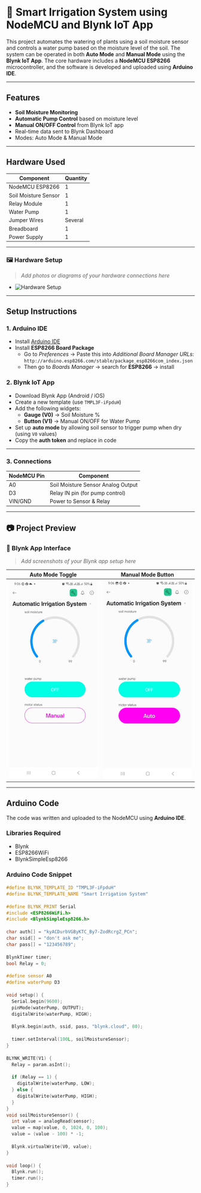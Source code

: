 # 🌱 Smart Irrigation System using NodeMCU and Blynk IoT App

This project automates the watering of plants using a soil moisture sensor and controls a water pump based on the moisture level of the soil. The system can be operated in both **Auto Mode** and **Manual Mode** using the **Blynk IoT App**. The core hardware includes a **NodeMCU ESP8266** microcontroller, and the software is developed and uploaded using **Arduino IDE**.

---

## Features

- **Soil Moisture Monitoring**
- **Automatic Pump Control** based on moisture level
- **Manual ON/OFF Control** from Blynk IoT app
- Real-time data sent to Blynk Dashboard
- Modes: Auto Mode & Manual Mode

---

## Hardware Used

| Component          | Quantity |
|--------------------|----------|
| NodeMCU ESP8266    | 1        |
| Soil Moisture Sensor | 1      |
| Relay Module       | 1        |
| Water Pump         | 1        |
| Jumper Wires       | Several  |
| Breadboard         | 1        |
| Power Supply       | 1        |


---
### 🖼️ Hardware Setup
> *Add photos or diagrams of your hardware connections here*

- ![Hardware Setup](images/hardware_setup.jpg)


---

## Setup Instructions

### 1. Arduino IDE

- Install [Arduino IDE](https://www.arduino.cc/en/software)
- Install **ESP8266 Board Package**
  - Go to *Preferences* → Paste this into *Additional Board Manager URLs*:  
    `http://arduino.esp8266.com/stable/package_esp8266com_index.json`
  - Then go to *Boards Manager* → search for **ESP8266** → install

### 2. Blynk IoT App

- Download Blynk App (Android / iOS)
- Create a new template (use `TMPL3F-iFpduH`)
- Add the following widgets:
  - **Gauge (V0)** → Soil Moisture %
  - **Button (V1)** → Manual ON/OFF for Water Pump
- Set up **auto mode** by allowing soil sensor to trigger pump when dry (using `V0` values)
- Copy the **auth token** and replace in code

---

### 3. Connections

| NodeMCU Pin | Component |
|-------------|-----------|
| A0          | Soil Moisture Sensor Analog Output |
| D3          | Relay IN pin (for pump control)    |
| VIN/GND     | Power to Sensor & Relay            |

---

## 📷 Project Preview

### 🔧 Blynk App Interface
> *Add screenshots of your Blynk app setup here*

| Auto Mode Toggle | Manual Mode Button |
|------------------|--------------------|
| ![Auto](images/auto_mode.png) | ![Manual](images/manual_mode.png) |

---

## Arduino Code

The code was written and uploaded to the NodeMCU using **Arduino IDE**.

### Libraries Required

- Blynk
- ESP8266WiFi
- BlynkSimpleEsp8266

### Arduino Code Snippet
```cpp
#define BLYNK_TEMPLATE_ID "TMPL3F-iFpduH"
#define BLYNK_TEMPLATE_NAME "Smart Irrigation System"

#define BLYNK_PRINT Serial
#include <ESP8266WiFi.h>
#include <BlynkSimpleEsp8266.h>

char auth[] = "kyACDurbVGByKTC_By7-ZodRcrgZ_PCn";
char ssid[] = "don't ask me";
char pass[] = "123456789";

BlynkTimer timer;
bool Relay = 0;

#define sensor A0
#define waterPump D3

void setup() {
  Serial.begin(9600);
  pinMode(waterPump, OUTPUT);
  digitalWrite(waterPump, HIGH);

  Blynk.begin(auth, ssid, pass, "blynk.cloud", 80);

  timer.setInterval(100L, soilMoistureSensor);
}

BLYNK_WRITE(V1) {
  Relay = param.asInt();

  if (Relay == 1) {
    digitalWrite(waterPump, LOW);
  } else {
    digitalWrite(waterPump, HIGH);
  }
}
void soilMoistureSensor() {
  int value = analogRead(sensor);
  value = map(value, 0, 1024, 0, 100);
  value = (value - 100) * -1;

  Blynk.virtualWrite(V0, value);
}

void loop() {
  Blynk.run();
  timer.run();
}